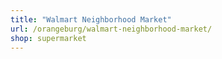 ```yaml
---
title: "Walmart Neighborhood Market"
url: /orangeburg/walmart-neighborhood-market/
shop: supermarket
---
```

